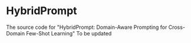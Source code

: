 # HybridPrompt
The source code for "HybridPrompt: Domain-Aware Prompting for Cross-Domain Few-Shot Learning"
To be updated
